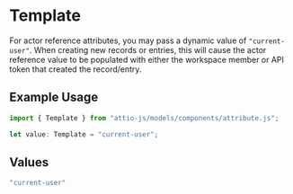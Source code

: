 # Template

For actor reference attributes, you may pass a dynamic value of `"current-user"`. When creating new records or entries, this will cause the actor reference value to be populated with either the workspace member or API token that created the record/entry.

## Example Usage

```typescript
import { Template } from "attio-js/models/components/attribute.js";

let value: Template = "current-user";
```

## Values

```typescript
"current-user"
```